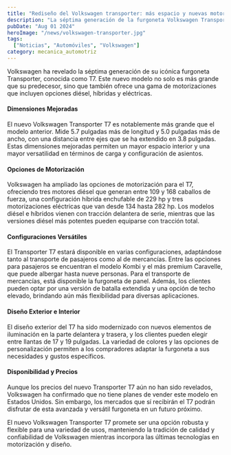 ```yaml
---
title: "Rediseño del Volkswagen transporter: más espacio y nuevas motorizaciones"
description: "La séptima generación de la furgoneta Volkswagen Transporter T7 ofrece mayor tamaño y una variedad de motorizaciones, incluyendo opciones diésel, híbridas y eléctricas."
pubDate: "Aug 01 2024"
heroImage: "/news/volkswagen-transporter.jpg"
tags:
  ["Noticias", "Automóviles", "Volkswagen"]
category: mecanica_automotriz
---
```


Volkswagen ha revelado la séptima generación de su icónica furgoneta Transporter, conocida como T7. Este nuevo modelo no solo es más grande que su predecesor, sino que también ofrece una gama de motorizaciones que incluyen opciones diésel, híbridas y eléctricas.

#### Dimensiones Mejoradas
El nuevo Volkswagen Transporter T7 es notablemente más grande que el modelo anterior. Mide 5.7 pulgadas más de longitud y 5.0 pulgadas más de ancho, con una distancia entre ejes que se ha extendido en 3.8 pulgadas. Estas dimensiones mejoradas permiten un mayor espacio interior y una mayor versatilidad en términos de carga y configuración de asientos.

#### Opciones de Motorización
Volkswagen ha ampliado las opciones de motorización para el T7, ofreciendo tres motores diésel que generan entre 109 y 168 caballos de fuerza, una configuración híbrida enchufable de 229 hp y tres motorizaciones eléctricas que van desde 134 hasta 282 hp. Los modelos diésel e híbridos vienen con tracción delantera de serie, mientras que las versiones diésel más potentes pueden equiparse con tracción total.

#### Configuraciones Versátiles
El Transporter T7 estará disponible en varias configuraciones, adaptándose tanto al transporte de pasajeros como al de mercancías. Entre las opciones para pasajeros se encuentran el modelo Kombi y el más premium Caravelle, que puede albergar hasta nueve personas. Para el transporte de mercancías, está disponible la furgoneta de panel. Además, los clientes pueden optar por una versión de batalla extendida y una opción de techo elevado, brindando aún más flexibilidad para diversas aplicaciones.

#### Diseño Exterior e Interior
El diseño exterior del T7 ha sido modernizado con nuevos elementos de iluminación en la parte delantera y trasera, y los clientes pueden elegir entre llantas de 17 y 19 pulgadas. La variedad de colores y las opciones de personalización permiten a los compradores adaptar la furgoneta a sus necesidades y gustos específicos.

#### Disponibilidad y Precios
Aunque los precios del nuevo Transporter T7 aún no han sido revelados, Volkswagen ha confirmado que no tiene planes de vender este modelo en Estados Unidos. Sin embargo, los mercados que sí recibirán el T7 podrán disfrutar de esta avanzada y versátil furgoneta en un futuro próximo.

El nuevo Volkswagen Transporter T7 promete ser una opción robusta y flexible para una variedad de usos, manteniendo la tradición de calidad y confiabilidad de Volkswagen mientras incorpora las últimas tecnologías en motorización y diseño.